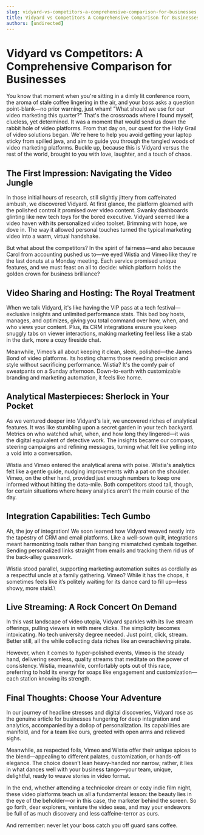 ```yaml
---
slug: vidyard-vs-competitors-a-comprehensive-comparison-for-businesses
title: Vidyard vs Competitors A Comprehensive Comparison for Businesses
authors: [undirected]
---
```



# Vidyard vs Competitors: A Comprehensive Comparison for Businesses

You know that moment when you're sitting in a dimly lit conference room, the aroma of stale coffee lingering in the air, and your boss asks a question point-blank—no prior warning, just wham! "What should we use for our video marketing this quarter?" That's the crossroads where I found myself, clueless, yet determined. It was a moment that would send us down the rabbit hole of video platforms. From that day on, our quest for the Holy Grail of video solutions began. We're here to help you avoid getting your laptop sticky from spilled java, and aim to guide you through the tangled woods of video marketing platforms. Buckle up, because this is Vidyard versus the rest of the world, brought to you with love, laughter, and a touch of chaos.

## The First Impression: Navigating the Video Jungle

In those initial hours of research, still slightly jittery from caffeinated ambush, we discovered Vidyard. At first glance, the platform gleamed with the polished control it promised over video content. Swanky dashboards glinting like new tech toys for the bored executive. Vidyard seemed like a video haven with its personalized video toolset. Brimming with hope, we dove in. The way it allowed personal touches turned the typical marketing video into a warm, virtual handshake.

But what about the competitors? In the spirit of fairness—and also because Carol from accounting pushed us to—we eyed Wistia and Vimeo like they're the last donuts at a Monday meeting. Each service promised unique features, and we must feast on all to decide: which platform holds the golden crown for business brilliance?

## Video Sharing and Hosting: The Royal Treatment

When we talk Vidyard, it's like having the VIP pass at a tech festival—exclusive insights and unlimited performance stats. This bad boy hosts, manages, and optimizes, giving you total command over how, when, and who views your content. Plus, its CRM integrations ensure you keep snuggly tabs on viewer interactions, making marketing feel less like a stab in the dark, more a cozy fireside chat.

Meanwhile, Vimeo’s all about keeping it clean, sleek, polished—the James Bond of video platforms. Its hosting charms those needing precision and style without sacrificing performance. Wistia? It's the comfy pair of sweatpants on a Sunday afternoon. Down-to-earth with customizable branding and marketing automation, it feels like home.

## Analytical Masterpieces: Sherlock in Your Pocket

As we ventured deeper into Vidyard's lair, we uncovered riches of analytical features. It was like stumbling upon a secret garden in your tech backyard. Metrics on who watched what, when, and how long they lingered—it was the digital equivalent of detective work. The insights became our compass, steering campaigns and refining messages, turning what felt like yelling into a void into a conversation.

Wistia and Vimeo entered the analytical arena with poise. Wistia's analytics felt like a gentle guide, nudging improvements with a pat on the shoulder. Vimeo, on the other hand, provided just enough numbers to keep one informed without hitting the data-mile. Both competitors stood tall, though, for certain situations where heavy analytics aren’t the main course of the day.

## Integration Capabilities: Tech Gumbo

Ah, the joy of integration! We soon learned how Vidyard weaved neatly into the tapestry of CRM and email platforms. Like a well-sown quilt, integrations meant harmonizing tools rather than banging mismatched cymbals together. Sending personalized links straight from emails and tracking them rid us of the back-alley guesswork.

Wistia stood parallel, supporting marketing automation suites as cordially as a respectful uncle at a family gathering. Vimeo? While it has the chops, it sometimes feels like it’s politely waiting for its dance card to fill up—less showy, more staid.\

## Live Streaming: A Rock Concert On Demand

In this vast landscape of video utopia, Vidyard sparkles with its live stream offerings, pulling viewers in with mere clicks. The simplicity becomes intoxicating. No tech university degree needed. Just point, click, stream. Better still, all the while collecting data riches like an overachieving pirate.

However, when it comes to hyper-polished events, Vimeo is the steady hand, delivering seamless, quality streams that meditate on the power of consistency. Wistia, meanwhile, comfortably opts out of this race, preferring to hold its energy for soaps like engagement and customization—each station knowing its strength.

## Final Thoughts: Choose Your Adventure

In our journey of headline stresses and digital discoveries, Vidyard rose as the genuine article for businesses hungering for deep integration and analytics, accompanied by a dollop of personalization. Its capabilities are manifold, and for a team like ours, greeted with open arms and relieved sighs.

Meanwhile, as respected foils, Vimeo and Wistia offer their unique spices to the blend—appealing to different palates, customization, or hands-off elegance. The choice doesn’t lean heavy-handed nor narrow; rather, it lies in what dances well with your business tango—your team, unique, delightful, ready to weave stories in video format.

In the end, whether attending a technicolor dream or cozy indie film night, these video platforms teach us all a fundamental lesson: the beauty lies in the eye of the beholder—or in this case, the marketer behind the screen. So go forth, dear explorers, venture the video seas, and may your endeavors be full of as much discovery and less caffeine-terror as ours.

And remember: never let your boss catch you off guard sans coffee.